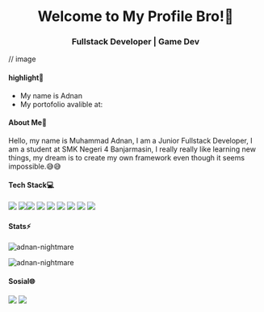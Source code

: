 <h1 align="center">Welcome to My Profile Bro!👋</h1>
<h3 align="center">Fullstack Developer | Game Dev</h3>

// image

<h4 align="left">highlight💾</h4>
<ul align="left">
  <li>My name is Adnan</li>
  <li>My portofolio avalible at: </li>
</ul>

<h4 align="left">About Me📃</h4>
<p align="left">Hello, my name is Muhammad Adnan, I am a Junior Fullstack Developer, I am a student at SMK Negeri 4 Banjarmasin, I really really like learning new things, my dream is to create my own framework even though it seems impossible.😅😅</p>

<h4 align="left">Tech Stack💻</h4>
<p align="left">
  <img src="https://img.shields.io/badge/html5-%23E34F26.svg?style=for-the-badge&logo=html5&logoColor=white" /> <img src="https://img.shields.io/badge/css3-%231572B6.svg?style=for-the-badge&logo=css3&logoColor=white" /><img src="https://img.shields.io/badge/javascript-%23323330.svg?style=for-the-badge&logo=javascript&logoColor=%23F7DF1E"/> <img src="https://img.shields.io/badge/typescript-%23007ACC.svg?style=for-the-badge&logo=typescript&logoColor=white"/> <img src="https://img.shields.io/badge/php-%23777BB4.svg?style=for-the-badge&logo=php&logoColor=white"/> <img src="https://img.shields.io/badge/c%23-%23239120.svg?style=for-the-badge&logo=csharp&logoColor=white"/> <img src="https://img.shields.io/badge/react-%2320232a.svg?style=for-the-badge&logo=react&logoColor=%2361DAFB"/> <img src="https://img.shields.io/badge/Next-black?style=for-the-badge&logo=next.js&logoColor=white"/> <img src="https://img.shields.io/badge/laravel-%23FF2D20.svg?style=for-the-badge&logo=laravel&logoColor=white"/>
</p>


<h4 align="left">Stats⚡</h4>
<p>&nbsp;<img align="left" src="https://github-readme-stats.vercel.app/api?username=adnan-nightmare&show_icons=true&locale=en" alt="adnan-nightmare" /></p>

<p><img align="center" src="https://github-readme-stats.vercel.app/api/top-langs?username=adnan-nightmare&show_icons=true&locale=en&layout=compact" alt="adnan-nightmare" /></p>

<h4 align="left">Sosial🌐</h4>
  <p align="left">
    <a href="https://instagram.com/https://instagram.com/adnn.ngr"><img src="(https://img.shields.io/badge/Instagram-%23E4405F.svg?logo=Instagram&logoColor=white"/></a>
    <a href="https://linkedin.com/in/https://linkedin.com/in/muhammad%20adnan"><img src="https://img.shields.io/badge/LinkedIn-%230077B5.svg?logo=linkedin&logoColor=white"/></a>
  </p>

